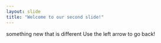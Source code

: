 ```yaml
---
layout: slide
title: "Welcome to our second slide!"
---
```

something new that is different
Use the left arrow to go back!
